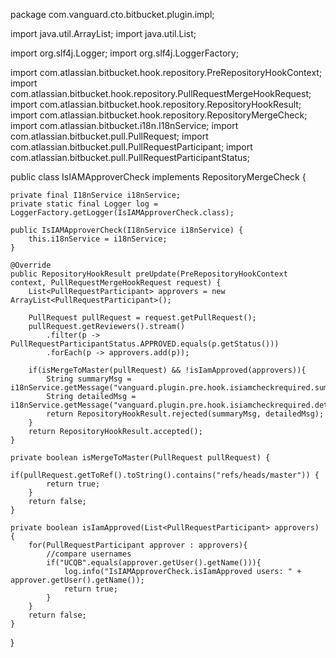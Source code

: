 package com.vanguard.cto.bitbucket.plugin.impl;

import java.util.ArrayList;
import java.util.List;

import org.slf4j.Logger;
import org.slf4j.LoggerFactory;

import com.atlassian.bitbucket.hook.repository.PreRepositoryHookContext;
import com.atlassian.bitbucket.hook.repository.PullRequestMergeHookRequest;
import com.atlassian.bitbucket.hook.repository.RepositoryHookResult;
import com.atlassian.bitbucket.hook.repository.RepositoryMergeCheck;
import com.atlassian.bitbucket.i18n.I18nService;
import com.atlassian.bitbucket.pull.PullRequest;
import com.atlassian.bitbucket.pull.PullRequestParticipant;
import com.atlassian.bitbucket.pull.PullRequestParticipantStatus;

public class IsIAMApproverCheck implements RepositoryMergeCheck {
	
	private final I18nService i18nService;
	private static final Logger log = LoggerFactory.getLogger(IsIAMApproverCheck.class);
	
    public IsIAMApproverCheck(I18nService i18nService) {
    	this.i18nService = i18nService;
    }

	@Override
	public RepositoryHookResult preUpdate(PreRepositoryHookContext context, PullRequestMergeHookRequest request) {
		List<PullRequestParticipant> approvers = new ArrayList<PullRequestParticipant>();
		
		PullRequest pullRequest = request.getPullRequest();
		pullRequest.getReviewers().stream()
	    	.filter(p -> PullRequestParticipantStatus.APPROVED.equals(p.getStatus()))
	    	.forEach(p -> approvers.add(p));
		
        if(isMergeToMaster(pullRequest) && !isIamApproved(approvers)){
        	String summaryMsg = i18nService.getMessage("vanguard.plugin.pre.hook.isiamcheckrequired.summary");
            String detailedMsg = i18nService.getMessage("vanguard.plugin.pre.hook.isiamcheckrequired.detailed");
            return RepositoryHookResult.rejected(summaryMsg, detailedMsg);
        }
		return RepositoryHookResult.accepted();
	}
	
	private boolean isMergeToMaster(PullRequest pullRequest) {
		if(pullRequest.getToRef().toString().contains("refs/heads/master")) {
			return true;
		}
		return false;
	}

	private boolean isIamApproved(List<PullRequestParticipant> approvers) {
		for(PullRequestParticipant approver : approvers){
			//compare usernames
			if("UCQB".equals(approver.getUser().getName())){
				log.info("IsIAMApproverCheck.isIamApproved users: " + approver.getUser().getName());
				return true;
			}
		}
		return false;
	}

}
